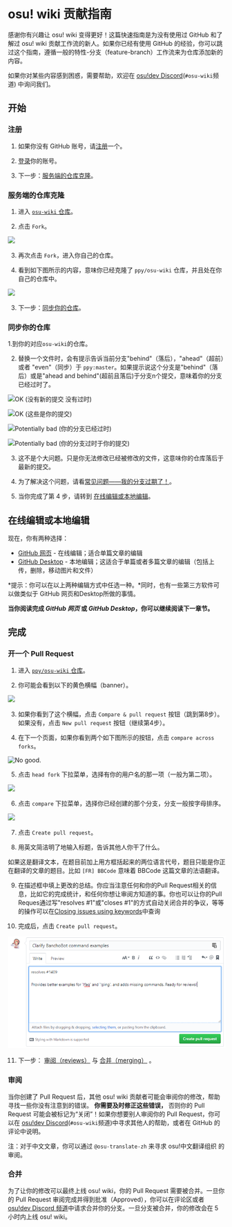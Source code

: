 # osu! wiki 贡献指南

感谢你有兴趣让 osu! wiki 变得更好！这篇快速指南是为没有使用过 GitHub 和了解过 osu! wiki 贡献工作流的新人。如果你已经有使用 GitHub 的经验，你可以跳过这个指南，遵循一般的特性-分支（feature-branch）工作流来为仓库添加新的内容。

如果你对某些内容感到困惑，需要帮助，欢迎在 [osu!dev Discord](https://discord.gg/ppy)(`#osu-wiki`频道) 中询问我们。

## 开始

### 注册

1. 如果你没有 GitHub 账号，请[注册](https://github.com/join)一个。

2. [登录](https://github.com/login)你的账号。

3. 下一步：[服务端的仓库克隆](#服务端的仓库克隆)。

### 服务端的仓库克隆

1. 进入 [`osu-wiki` 仓库](https://github.com/ppy/osu-wiki)。

2. 点击 `Fork`。

![](img/fork.jpg)

3. 再次点击 `Fork`，进入你自己的仓库。

4. 看到如下图所示的内容，意味你已经克隆了 `ppy/osu-wiki` 仓库，并且处在你自己的仓库中。

![](img/forked.jpg)

3. 下一步：[同步你的仓库](#同步你的仓库)。

### 同步你的仓库

1.到你的对应`osu-wiki`的仓库。

2. 替换一个文件时，会有提示告诉当前分支"behind"（落后），"ahead"（超前）或者 "even"（同步）于 `ppy:master`。如果提示说这个分支是"behind"（落后）或是"ahead and behind"(超前且落后)于分支n个提交，意味着你的分支已经过时了。<!--本段不能准确翻译，附英文原版 2. Above the files, there is some text to tell you if your branch is either "behind", "ahead", or "even" with `ppy:master`. If it says that the branch is either "behind" or "ahead and behind" with any amount of behind-commits, your branch is outdated.-->

![](img/fork-even.jpg "OK \(没有新的提交 没有过时\)")

![](img/fork-ahead.jpg "OK \(这些是你的提交\)")

![](img/fork-behind.jpg "Potentially bad \(你的分支已经过时\)")

![](img/fork-ahead-behind.jpg "Potentially bad \(你的分支过时于你的提交\)")

3. 这不是个大问题。只是你无法修改已经被修改的文件，这意味你的仓库落后于最新的提交。

4. 为了解决这个问题，请看[常见问题——我的分支过期了！](/wiki/owcg/Common_Issues/#我的分支过期了！)。

5. 当你完成了第 4 步，请转到 [在线编辑或本地编辑](#在线编辑或本地编辑)。

## 在线编辑或本地编辑

现在，你有两种选择：

- [GitHub 网页](/wiki/owcg/GitHub_Web_Interface) - 在线编辑；适合单篇文章的编辑
- [GitHub Desktop](/wiki/owcg/GitHub_Desktop) - 本地编辑；这适合于单篇或者多篇文章的编辑（包括上传，删除，移动图片和文件）

*提示：你可以在以上两种编辑方式中任选一种。*同时，也有一些第三方软件可以做类似于 GitHub 网页和Desktop所做的事情。

**当你阅读完成 *GitHub 网页* 或 *GitHub Desktop*，你可以继续阅读下一章节。**

## 完成

### 开一个 Pull Request

1. 进入 [`ppy/osu-wiki` 仓库](https://github.com/ppy/osu-wiki)。

2. 你可能会看到以下的黄色横幅（banner）。

![](img/github-recent.jpg)

3. 如果你看到了这个横幅，点击 `Compare & pull request` 按钮（跳到第8步）。如果没有，点击 `New pull request` 按钮（继续第4步）。

4. 在下一个页面，如果你看到两个如下图所示的按钮，点击 `compare across forks`。

![](img/compare-across-forks-no.jpg "No good.")

5. 点击 `head fork` 下拉菜单，选择有你的用户名的那一项（一般为第二项）。

![](img/head-fork.jpg)

6. 点击 `compare` 下拉菜单，选择你已经创建的那个分支，分支一般按字母排序。

![](img/compare-branch.jpg)

7. 点击 `Create pull request`。

8. 用英文简洁明了地输入标题，告诉其他人你干了什么。

  如果这是翻译文本，在题目前加上用方框括起来的两位语言代号，题目只能是你正在翻译的文章的题目。比如 `[FR] BBCode` 意味着 BBCode 这篇文章的法语翻译。

9. 在描述框中填上更改的总结。你应当注意任何和你的Pull Request相关的信息，比如它的完成统计，和任何你想让审阅方知道的事。你也可以让你的Pull Reques通过写"resolves #1"或"closes #1"的方式自动关闭合并的争议，等等的操作可以在[Closing issues using keywords](https://help.github.com/articles/closing-issues-using-keywords/)中查询<!--本段不能准确翻译，附英文原版 9. Fill in the description box with a summary of your changes. You should mention any information relevant to your pull request, such as its completion status and anything you want reviewers to know. You can also make your pull request automatically close issues upon merge by writing "resolves #1" or "closes #1", etc. in the description (see [Closing issues using keywords](https://help.github.com/articles/closing-issues-using-keywords/) on GitHub Help).-->

10. 完成后，点击 `Create pull request`。

![](img/new-pull-request.png)

11. 下一步： [审阅（reviews）](#审阅) 与 [合并（merging）](#合并) 。

### 审阅

当你创建了 Pull Request 后，其他 osu! wiki 贡献者可能会审阅你的修改，帮助寻找一些你没有注意到的错误。 **你需要及时修正这些错误，** 否则你的 Pull Request 可能会被标记为“关闭”！如果你想要别人审阅你的 Pull Request，你可以在 [osu!dev Discord](https://discord.gg/ppy)(`#osu-wiki`频道)中寻求其他人的帮助，或者在 GitHub 的评论中说明。

注：对于中文文章，你可以通过 `@osu-translate-zh` 来寻求 osu!中文翻译组织 的审阅。

### 合并

为了让你的修改可以最终上线 osu! wiki，你的 Pull Request 需要被合并。一旦你的 Pull Request 审阅完成并得到批准（Approved），你可以在评论区或者 [osu!dev Discord 频道](https://discord.gg/ppy)中请求合并你的分支。一旦分支被合并，你的修改会在 5 小时内上线 osu! wiki。
